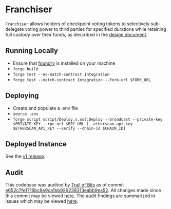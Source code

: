 # Franchiser

`Franchiser` allows holders of checkpoint voting tokens to selectively sub-delegate voting power to third parties for specified durations while retaining full custody over their funds, as described in the [design document](./spec.md).

## Running Locally

- Ensure that [foundry](https://book.getfoundry.sh/) is installed on your machine
- `forge build`
- `forge test --no-match-contract Integration`
- `forge test --match-contract Integration --fork-url $FORK_URL`

## Deploying

- Create and populate a .env file
- `source .env`
- `forge script script/Deploy.s.sol:Deploy --broadcast --private-key $PRIVATE_KEY --rpc-url $RPC_URL [--etherscan-api-key $ETHERSCAN_API_KEY --verify --chain-id $CHAIN_ID]`

## Deployed Instance

See the [v1 release](https://github.com/NoahZinsmeister/franchiser/releases/tag/v1).

## Audit

This codebase was audited by [Trail of Bits](https://www.trailofbits.com/) as of commit [e652c7fe1716bc8e9ca1bb929238313eabb9ea52](https://github.com/NoahZinsmeister/franchiser/commit/e652c7fe1716bc8e9ca1bb929238313eabb9ea52). All changes made since this commit may be viewed [here](https://github.com/NoahZinsmeister/franchiser/compare/e652c7fe1716bc8e9ca1bb929238313eabb9ea52...main). The audit findings are summarized in issues which may be viewed [here](https://github.com/NoahZinsmeister/franchiser/issues?q=is%3Aissue+%28TOB). 
